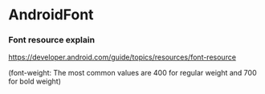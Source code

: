 # AndroidFont

### Font resource explain
https://developer.android.com/guide/topics/resources/font-resource


(font-weight: The most common values are 400 for regular weight and 700 for bold weight)